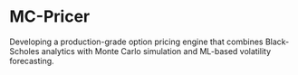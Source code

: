 # MC-Pricer
Developing a production-grade option pricing engine that combines Black-Scholes analytics with Monte Carlo simulation and ML-based volatility forecasting.
